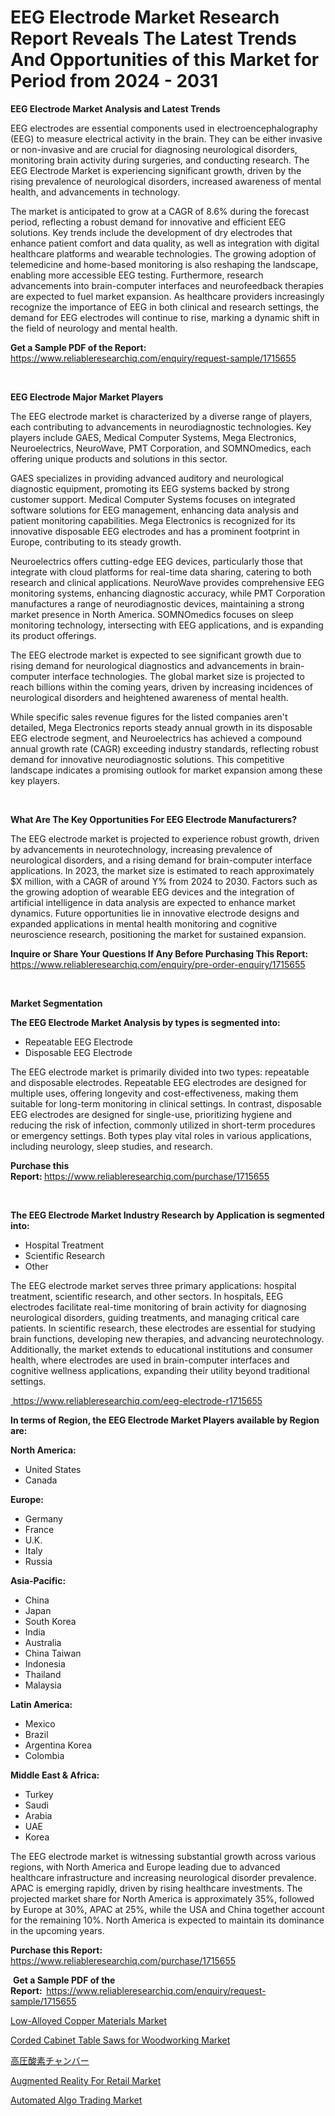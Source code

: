 <p><h1>EEG Electrode Market Research Report Reveals The Latest Trends And Opportunities of this Market for Period from 2024 - 2031</h1></p><p><strong>EEG Electrode Market Analysis and Latest Trends</strong></p>
<p><p>EEG electrodes are essential components used in electroencephalography (EEG) to measure electrical activity in the brain. They can be either invasive or non-invasive and are crucial for diagnosing neurological disorders, monitoring brain activity during surgeries, and conducting research. The EEG Electrode Market is experiencing significant growth, driven by the rising prevalence of neurological disorders, increased awareness of mental health, and advancements in technology.</p><p>The market is anticipated to grow at a CAGR of 8.6% during the forecast period, reflecting a robust demand for innovative and efficient EEG solutions. Key trends include the development of dry electrodes that enhance patient comfort and data quality, as well as integration with digital healthcare platforms and wearable technologies. The growing adoption of telemedicine and home-based monitoring is also reshaping the landscape, enabling more accessible EEG testing. Furthermore, research advancements into brain-computer interfaces and neurofeedback therapies are expected to fuel market expansion. As healthcare providers increasingly recognize the importance of EEG in both clinical and research settings, the demand for EEG electrodes will continue to rise, marking a dynamic shift in the field of neurology and mental health.</p></p>
<p><strong>Get a Sample PDF of the Report:&nbsp;</strong> <a href="https://www.reliableresearchiq.com/enquiry/request-sample/1715655?utm_campaign=101&utm_medium=2&utm_source=Github&utm_content=ia&utm_term=30102024&utm_id=eeg-electrode">https://www.reliableresearchiq.com/enquiry/request-sample/1715655</a></p>
<p>&nbsp;</p>
<p><strong>EEG Electrode Major Market Players</strong></p>
<p><p>The EEG electrode market is characterized by a diverse range of players, each contributing to advancements in neurodiagnostic technologies. Key players include GAES, Medical Computer Systems, Mega Electronics, Neuroelectrics, NeuroWave, PMT Corporation, and SOMNOmedics, each offering unique products and solutions in this sector.</p><p>GAES specializes in providing advanced auditory and neurological diagnostic equipment, promoting its EEG systems backed by strong customer support. Medical Computer Systems focuses on integrated software solutions for EEG management, enhancing data analysis and patient monitoring capabilities. Mega Electronics is recognized for its innovative disposable EEG electrodes and has a prominent footprint in Europe, contributing to its steady growth.</p><p>Neuroelectrics offers cutting-edge EEG devices, particularly those that integrate with cloud platforms for real-time data sharing, catering to both research and clinical applications. NeuroWave provides comprehensive EEG monitoring systems, enhancing diagnostic accuracy, while PMT Corporation manufactures a range of neurodiagnostic devices, maintaining a strong market presence in North America. SOMNOmedics focuses on sleep monitoring technology, intersecting with EEG applications, and is expanding its product offerings.</p><p>The EEG electrode market is expected to see significant growth due to rising demand for neurological diagnostics and advancements in brain-computer interface technologies. The global market size is projected to reach billions within the coming years, driven by increasing incidences of neurological disorders and heightened awareness of mental health.</p><p>While specific sales revenue figures for the listed companies aren't detailed, Mega Electronics reports steady annual growth in its disposable EEG electrode segment, and Neuroelectrics has achieved a compound annual growth rate (CAGR) exceeding industry standards, reflecting robust demand for innovative neurodiagnostic solutions. This competitive landscape indicates a promising outlook for market expansion among these key players.</p></p>
<p>&nbsp;</p>
<p><strong>What Are The Key Opportunities For EEG Electrode Manufacturers?</strong></p>
<p><p>The EEG electrode market is projected to experience robust growth, driven by advancements in neurotechnology, increasing prevalence of neurological disorders, and a rising demand for brain-computer interface applications. In 2023, the market size is estimated to reach approximately $X million, with a CAGR of around Y% from 2024 to 2030. Factors such as the growing adoption of wearable EEG devices and the integration of artificial intelligence in data analysis are expected to enhance market dynamics. Future opportunities lie in innovative electrode designs and expanded applications in mental health monitoring and cognitive neuroscience research, positioning the market for sustained expansion.</p></p>
<p><strong>Inquire or Share Your Questions If Any Before Purchasing This Report:</strong> <a href="https://www.reliableresearchiq.com/enquiry/pre-order-enquiry/1715655?utm_campaign=101&utm_medium=2&utm_source=Github&utm_content=ia&utm_term=30102024&utm_id=eeg-electrode">https://www.reliableresearchiq.com/enquiry/pre-order-enquiry/1715655</a></p>
<p>&nbsp;</p>
<p><strong>Market Segmentation</strong></p>
<p><strong>The EEG Electrode Market Analysis by types is segmented into:</strong></p>
<p><ul><li>Repeatable EEG Electrode</li><li>Disposable EEG Electrode</li></ul></p>
<p><p>The EEG electrode market is primarily divided into two types: repeatable and disposable electrodes. Repeatable EEG electrodes are designed for multiple uses, offering longevity and cost-effectiveness, making them suitable for long-term monitoring in clinical settings. In contrast, disposable EEG electrodes are designed for single-use, prioritizing hygiene and reducing the risk of infection, commonly utilized in short-term procedures or emergency settings. Both types play vital roles in various applications, including neurology, sleep studies, and research.</p></p>
<p><strong>Purchase this Report:&nbsp;</strong><a href="https://www.reliableresearchiq.com/purchase/1715655?utm_campaign=101&utm_medium=2&utm_source=Github&utm_content=ia&utm_term=30102024&utm_id=eeg-electrode">https://www.reliableresearchiq.com/purchase/1715655</a></p>
<p>&nbsp;</p>
<p><strong>The EEG Electrode Market Industry Research by Application is segmented into:</strong></p>
<p><ul><li>Hospital Treatment</li><li>Scientific Research</li><li>Other</li></ul></p>
<p><p>The EEG electrode market serves three primary applications: hospital treatment, scientific research, and other sectors. In hospitals, EEG electrodes facilitate real-time monitoring of brain activity for diagnosing neurological disorders, guiding treatments, and managing critical care patients. In scientific research, these electrodes are essential for studying brain functions, developing new therapies, and advancing neurotechnology. Additionally, the market extends to educational institutions and consumer health, where electrodes are used in brain-computer interfaces and cognitive wellness applications, expanding their utility beyond traditional settings.</p></p>
<p><a href="https://www.reliableresearchiq.com/eeg-electrode-r1715655?utm_campaign=101&utm_medium=2&utm_source=Github&utm_content=ia&utm_term=30102024&utm_id=eeg-electrode">&nbsp;https://www.reliableresearchiq.com/eeg-electrode-r1715655</a></p>
<p><strong>In terms of Region, the EEG Electrode Market Players available by Region are:</strong></p>
<p>
    <p> <strong> North America: </strong>
        <ul>
            <li>United States</li>
            <li>Canada</li>
        </ul>
        </p> 
    <p> <strong> Europe: </strong>
        <ul>
            <li>Germany</li>
            <li>France</li>
            <li>U.K.</li>
            <li>Italy</li>
            <li>Russia</li>
        </ul>
        </p> 
    <p> <strong> Asia-Pacific: </strong>
        <ul>
            <li>China</li>
            <li>Japan</li>
            <li>South Korea</li>
            <li>India</li>
            <li>Australia</li>
            <li>China Taiwan</li>
            <li>Indonesia</li>
            <li>Thailand</li>
            <li>Malaysia</li>
        </ul>
        </p> 
    <p> <strong> Latin America: </strong>
        <ul>
            <li>Mexico</li>
            <li>Brazil</li>
            <li>Argentina Korea</li>
            <li>Colombia</li>
        </ul>
        </p> 
    <p> <strong> Middle East & Africa: </strong>
        <ul>
            <li>Turkey</li>
            <li>Saudi</li>
            <li>Arabia</li>
            <li>UAE</li>
            <li>Korea</li>
        </ul>
    </p>
    </p>
<p><p>The EEG electrode market is witnessing substantial growth across various regions, with North America and Europe leading due to advanced healthcare infrastructure and increasing neurological disorder prevalence. APAC is emerging rapidly, driven by rising healthcare investments. The projected market share for North America is approximately 35%, followed by Europe at 30%, APAC at 25%, while the USA and China together account for the remaining 10%. North America is expected to maintain its dominance in the upcoming years.</p></p>
<p><strong>Purchase this Report: </strong><a href="https://www.reliableresearchiq.com/purchase/1715655?utm_campaign=101&utm_medium=2&utm_source=Github&utm_content=ia&utm_term=30102024&utm_id=eeg-electrode">https://www.reliableresearchiq.com/purchase/1715655</a></p>
<p>&nbsp;<strong>Get a Sample PDF of the Report:&nbsp;&nbsp;</strong><a href="https://www.reliableresearchiq.com/enquiry/request-sample/1715655?utm_campaign=101&utm_medium=2&utm_source=Github&utm_content=ia&utm_term=30102024&utm_id=eeg-electrode">https://www.reliableresearchiq.com/enquiry/request-sample/1715655</a></p>
<p><strong></strong></p>
<p><p><a href="https://github.com/azucena6lzcou/Market-Research-Report-List-1/blob/main/low-alloyed-copper-materials-market.md?utm_campaign=101&utm_medium=2&utm_source=Github&utm_content=ia&utm_term=30102024&utm_id=eeg-electrode">Low-Alloyed Copper Materials Market</a></p><p><a href="https://issuu.com/reportprime-2/docs/corded-cabinet-table-saws-for-woodw_23a1b3d1d4dadd?utm_campaign=101&utm_medium=2&utm_source=Github&utm_content=ia&utm_term=30102024&utm_id=eeg-electrode">Corded Cabinet Table Saws for Woodworking Market</a></p><p><a href="https://github.com/lababdou/Market-Research-Report-List-6/blob/main/107413821330.md?utm_campaign=101&utm_medium=2&utm_source=Github&utm_content=ia&utm_term=30102024&utm_id=eeg-electrode">高圧酸素チャンバー</a></p><p><a href="https://www.linkedin.com/pulse/global-augmented-reality-retail-market-opportunities-challenges2024-zer0e?utm_campaign=101&utm_medium=2&utm_source=Github&utm_content=ia&utm_term=30102024&utm_id=eeg-electrode">Augmented Reality For Retail Market</a></p><p><a href="https://www.linkedin.com/pulse/global-automated-algo-trading-77-cagr-forecast-2024--zzgle?utm_campaign=101&utm_medium=2&utm_source=Github&utm_content=ia&utm_term=30102024&utm_id=eeg-electrode">Automated Algo Trading Market</a></p></p>